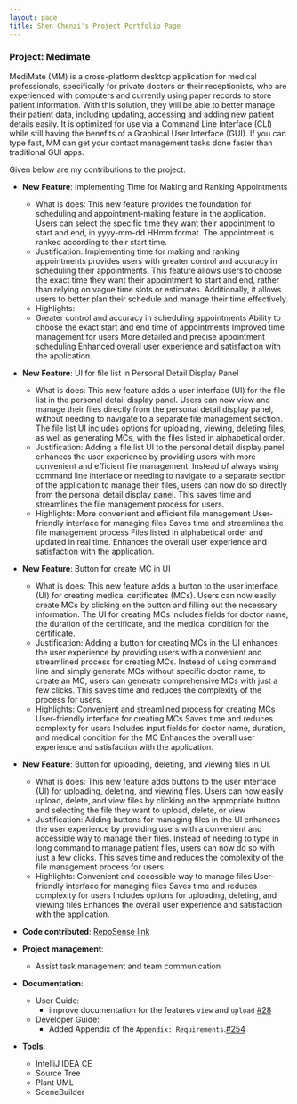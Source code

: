 ```yaml
---
layout: page
title: Shen Chenzi's Project Portfolio Page
---
```


### Project: Medimate

MediMate (MM) is a cross-platform desktop application for medical professionals, specifically for private doctors or their receptionists, who are experienced with computers and currently using paper records to store patient information. With this solution, they will be able to better manage their patient data, including updating, accessing and adding new patient details easily. It is optimized for use via a Command Line Interface (CLI) while still having the benefits of a Graphical User Interface (GUI). If you can type fast, MM can get your contact management tasks done faster than traditional GUI apps.


Given below are my contributions to the project.

* **New Feature**: Implementing Time for Making and Ranking Appointments
    * What is does: This new feature provides the foundation for scheduling and appointment-making feature in the application. Users can select the specific time they want their appointment to start and end, in yyyy-mm-dd HHmm format. The appointment is ranked according to their start time.
    * Justification: Implementing time for making and ranking appointments provides users with greater control and accuracy in scheduling their appointments. This feature allows users to choose the exact time they want their appointment to start and end, rather than relying on vague time slots or estimates. Additionally, it allows users to better plan their schedule and manage their time effectively.
    * Highlights: 
    * Greater control and accuracy in scheduling appointments
      Ability to choose the exact start and end time of appointments
      Improved time management for users
      More detailed and precise appointment scheduling
      Enhanced overall user experience and satisfaction with the application.
  
* **New Feature**: UI for file list in Personal Detail Display Panel
    * What is does: This new feature adds a user interface (UI) for the file list in the personal detail display panel. Users can now view and manage their files directly from the personal detail display panel, without needing to navigate to a separate file management section. The file list UI includes options for uploading, viewing, deleting files, as well as generating MCs, with the files listed in alphabetical order.
    * Justification: Adding a file list UI to the personal detail display panel enhances the user experience by providing users with more convenient and efficient file management. Instead of always using command line interface or needing to navigate to a separate section of the application to manage their files, users can now do so directly from the personal detail display panel. This saves time and streamlines the file management process for users.
    * Highlights:
      More convenient and efficient file management
      User-friendly interface for managing files
      Saves time and streamlines the file management process
      Files listed in alphabetical order and updated in real time.
      Enhances the overall user experience and satisfaction with the application.
  
* **New Feature**: Button for create MC in UI
    * What is does: This new feature adds a button to the user interface (UI) for creating medical certificates (MCs). Users can now easily create MCs by clicking on the button and filling out the necessary information. The UI for creating MCs includes fields for doctor name, the duration of the certificate, and the medical condition for the certificate.
    * Justification: Adding a button for creating MCs in the UI enhances the user experience by providing users with a convenient and streamlined process for creating MCs. Instead of using command line and simply generate MCs without specific doctor name, to create an MC, users can generate comprehensive MCs with just a few clicks. This saves time and reduces the complexity of the process for users.
    * Highlights: 
      Convenient and streamlined process for creating MCs
      User-friendly interface for creating MCs
      Saves time and reduces complexity for users
      Includes input fields for doctor name, duration, and medical condition for the MC
      Enhances the overall user experience and satisfaction with the application.

* **New Feature**: Button for uploading, deleting, and viewing files in UI.
    * What is does: This new feature adds buttons to the user interface (UI) for uploading, deleting, and viewing files. Users can now easily upload, delete, and view files by clicking on the appropriate button and selecting the file they want to upload, delete, or view
    * Justification: Adding buttons for managing files in the UI enhances the user experience by providing users with a convenient and accessible way to manage their files. Instead of needing to type in long command to manage patient files, users can now do so with just a few clicks. This saves time and reduces the complexity of the file management process for users.
    * Highlights:
      Convenient and accessible way to manage files
      User-friendly interface for managing files
      Saves time and reduces complexity for users
      Includes options for uploading, deleting, and viewing files
      Enhances the overall user experience and satisfaction with the application.


* **Code contributed**: [RepoSense link](https://nus-cs2103-ay2223s2.github.io/tp-dashboard/?search=&sort=groupTitle&sortWithin=title&timeframe=commit&mergegroup=&groupSelect=groupByRepos&breakdown=true&checkedFileTypes=docs~functional-code~test-code~other&since=2023-02-17&tabOpen=true&tabType=zoom&zA=SFCoding123&zR=AY2223S2-CS2103T-W11-4%2Ftp%5Bmaster%5D&zACS=252.11904274902844&zS=2023-02-17&zFS=&zU=2023-04-03&zMG=false&zFTF=commit&zFGS=groupByRepos&zFR=false)

* **Project management**:
    * Assist task management and team communication
    
* **Documentation**:
    * User Guide:
        * improve documentation for the features `view` and `upload` [\#28](https://github.com/AY2223S2-CS2103T-W11-4/tp/issues/28)
    * Developer Guide:
        * Added Appendix of the `Appendix: Requirements`.[\#254](https://github.com/AY2223S2-CS2103T-W11-4/tp/issues/254)

* **Tools**:
    * IntelliJ IDEA CE
    * Source Tree
    * Plant UML
    * SceneBuilder

